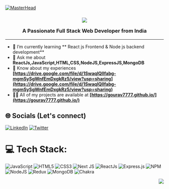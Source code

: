 [![MasterHead](https://user-images.githubusercontent.com/95478989/198955082-6e78ebb5-e1e4-49f9-8d32-6e5af3984dcd.gif)](https://gourav7777.github.io)



<h3 align="center">
  <img src="https://readme-typing-svg.demolab.com/?lines=Hi+👋+I'm+Gourav Bundiwal;An+Aspiring+Full+Stack+Web+Developer!&font=Fira%20Code&center=true&width=700&height=40&weight=700&size=25&duration=2000&pause=5000">
  <p>A Passionate Full Stack Web Developer from India</p>
</h3>

-------

- 🌱 I’m currently learning ** React js Frontend & Node js backend development**
- 💬 Ask me about **ReactJs,JavaScript,HTML,CSS,NodeJS,ExpressJS,MongoDB**
- 📄 Know about my experiences **[https://drive.google.com/file/d/1SwaqlQIIfabg-mgmSySgWnfEmDxgkRz5/view?usp=sharing](https://drive.google.com/file/d/1SwaqlQIIfabg-mgmSySgWnfEmDxgkRz5/view?usp=sharing)**
- 👨‍💻 All of my projects are available at **[https://gourav7777.github.io/](https://gourav7777.github.io/)**




## 🌐 Socials (Let's connect)
[![LinkedIn](https://img.shields.io/badge/linkedin-%230077B5.svg?style=for-the-badge&logo=linkedin&logoColor=white)](https://www.linkedin.com/in/gourav-bundiwal-970ba81b1/)  [![Twitter](https://img.shields.io/badge/Twitter-%231DA1F2.svg?style=for-the-badge&logo=Twitter&logoColor=white)](https://twitter.com/bundiwal_gourav) 
# 💻 Tech Stack:
![JavaScript](https://img.shields.io/badge/javascript-%23323330.svg?style=for-the-badge&logo=javascript&logoColor=%23F7DF1E) ![HTML5](https://img.shields.io/badge/html5-%23E34F26.svg?style=for-the-badge&logo=html5&logoColor=white) ![CSS3](https://img.shields.io/badge/css3-%231572B6.svg?style=for-the-badge&logo=css3&logoColor=white) ![Next JS](https://img.shields.io/badge/Next-black?style=for-the-badge&logo=next.js&logoColor=white) ![ReactJs](https://camo.githubusercontent.com/ab4c3c731a174a63df861f7b118d6c8a6c52040a021a552628db877bd518fe84/68747470733a2f2f696d672e736869656c64732e696f2f62616467652f72656163742d2532333230323332612e7376673f7374796c653d666f722d7468652d6261646765266c6f676f3d7265616374266c6f676f436f6c6f723d253233363144414642) ![Express.js](https://img.shields.io/badge/express.js-%23404d59.svg?style=for-the-badge&logo=express&logoColor=%2361DAFB) ![NPM](https://img.shields.io/badge/NPM-%23000000.svg?style=for-the-badge&logo=npm&logoColor=white) ![NodeJS](https://img.shields.io/badge/node.js-6DA55F?style=for-the-badge&logo=node.js&logoColor=white) ![Redux](https://img.shields.io/badge/redux-%23593d88.svg?style=for-the-badge&logo=redux&logoColor=white) ![MongoDB](https://img.shields.io/badge/MongoDB-%234ea94b.svg?style=for-the-badge&logo=mongodb&logoColor=white) ![Chakra](https://img.shields.io/badge/chakra-%234ED1C5.svg?style=for-the-badge&logo=chakraui&logoColor=white)

<p align="right"> <img src="https://camo.githubusercontent.com/83ceedffad8b3aac0db5017ab60e9fc4959f746fd33dc4dc0909627d12a400d1/68747470733a2f2f6b6f6d617265762e636f6d2f67687076632f3f757365726e616d653d63686574616e6461626c69266c6162656c3d50726f66696c65253230766965777326636f6c6f723d306537356236267374796c653d666c6174" /> </p>
